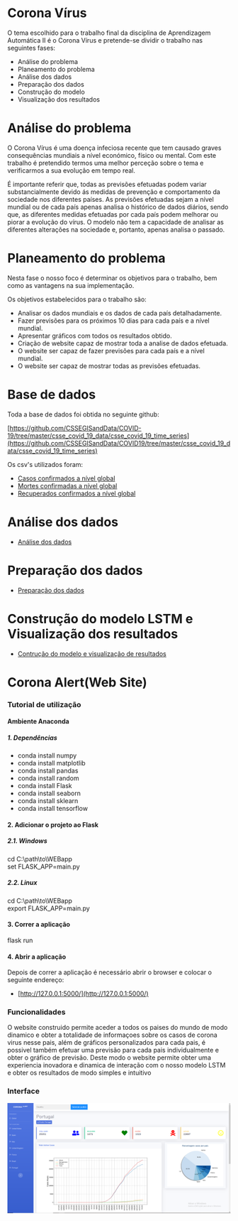 # Corona Vírus

O tema escolhido para o trabalho final da disciplina de Aprendizagem Automática II é o Corona Vírus e pretende-se dividir o trabalho nas seguintes fases:

- Análise do problema
- Planeamento do problema
- Análise dos dados
- Preparação dos dados
- Construção do modelo
- Visualização dos resultados

# Análise do problema

O Corona Vírus é uma doença infeciosa recente que tem causado graves consequências mundiais a nível económico, físico ou mental. Com este trabalho é pretendido termos uma melhor perceção sobre o tema e verificarmos a sua evolução em tempo real.

É importante referir que, todas as previsões efetuadas podem variar substancialmente devido ás medidas de prevenção e comportamento da sociedade nos diferentes países. As previsões efetuadas sejam a nível mundial ou de cada país apenas analisa o histórico de dados diários, sendo que, as diferentes medidas efetuadas por cada país podem melhorar ou piorar a evolução do vírus. O modelo não tem a capacidade de analisar as diferentes alterações na sociedade e, portanto, apenas analisa o passado.

# Planeamento do problema

Nesta fase o nosso foco é determinar os objetivos para o trabalho, bem como as vantagens na sua implementação.

Os objetivos estabelecidos para o trabalho são:

- Analisar os dados mundiais e os dados de cada país detalhadamente.
- Fazer previsões para os próximos 10 dias para cada país e a nível mundial.
- Apresentar gráficos com todos os resultados obtido.
- Criação de website capaz de mostrar toda a analise de dados efetuada.
- O website ser capaz de fazer previsões para cada país e a nível mundial.
- O website ser capaz de mostrar todas as previsões efetuadas.

#

# Base de dados

Toda a base de dados foi obtida no seguinte github:

[https://github.com/CSSEGISandData/COVID-19/tree/master/csse_covid_19_data/csse_covid_19_time_series](https://github.com/CSSEGISandData/COVID19/tree/master/csse_covid_19_data/csse_covid_19_time_series)

Os csv&#39;s utilizados foram:

- [Casos confirmados a nível global](https://github.com/CSSEGISandData/COVID-19/blob/master/csse_covid_19_data/csse_covid_19_time_series/time_series_covid19_confirmed_global.csv) 
- [Mortes confirmadas a nível global](https://github.com/CSSEGISandData/COVID-19/blob/master/csse_covid_19_data/csse_covid_19_time_series/time_series_covid19_deaths_global.csv)
- [Recuperados confirmados a nível global](https://github.com/CSSEGISandData/COVID-19/blob/master/csse_covid_19_data/csse_covid_19_time_series/time_series_covid19_recovered_global.csv)

# Análise dos dados

- [Análise dos dados](https://github.com/jpbsa98/Corona-Virus/blob/master/DataAnalysisNotebook.ipynb)

# Preparação dos dados

- [Preparação dos dados](https://github.com/jpbsa98/Corona-Virus/blob/master/LstmPredictionsNotebook.ipynb)

# Construção do modelo LSTM e Visualização dos resultados

- [Contrução do modelo e visualização de resultados](https://github.com/jpbsa98/Corona-Virus/blob/master/LstmPredictionsNotebook.ipynb)

# Corona Alert(Web Site)


### Tutorial de utilização

#### Ambiente Anaconda

##### 1. Dependências

- conda install numpy
- conda install matplotlib
- conda install pandas
- conda install random
- conda install Flask
- conda install seaborn
- conda install sklearn
- conda install tensorflow
#### 2. Adicionar o projeto ao Flask

##### 2.1. Windows

cd C:\path\to\WEBapp\
set FLASK_APP=main.py

##### 2.2. Linux

cd C:\path\to\WEBapp\
export FLASK_APP=main.py

#### 3. Correr a aplicação

flask run

#### 4. Abrir a aplicação

Depois de correr a aplicação é necessário abrir o browser e colocar o seguinte endereço:

- [http://127.0.0.1:5000/](http://127.0.0.1:5000/)

### Funcionalidades
O website construido permite aceder a todos os paises do mundo de modo dinamico e obter a totalidade de informaçoes sobre os casos de corona virus nesse pais, além de gráficos personalizados para cada pais, é possivel também efetuar uma previsão para cada pais individualmente e obter o gráfico de previsão.
Deste modo o website permite obter uma experiencia inovadora e dinamica de interação com o nosso modelo LSTM e obter os resultados de modo simples e intuitivo

### Interface

![Drag Racing](Images/Website_country.png)
